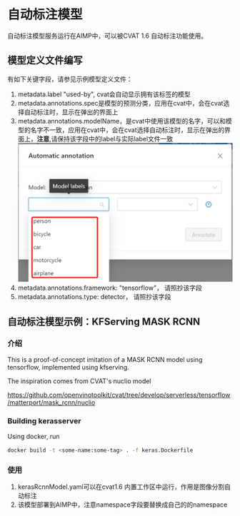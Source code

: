 # 自动标注模型
自动标注模型服务运行在AIMP中，可以被CVAT 1.6 自动标注功能使用。
## 模型定义文件编写
有如下关键字段，请参见示例模型定义文件：
1. metadata.label "used-by", cvat会自动显示拥有该标签的模型
1. metadata.annotations.spec是模型的预测分类，应用在cvat中，会在cvat选择自动标注时，显示在弹出的界面上
1. metadata.annotations.modelName，是cvat中使用该模型的名字，可以和模型的名字不一致，应用在cvat中，会在cvat选择自动标注时，显示在弹出的界面上，**注意**,请保持该字段中的label与实际label文件一致
![示例](../../../pics/labels.jpg)
1. metadata.annotations.framework: "tensorflow"， 请照抄该字段
1. metadata.annotations.type: detector， 请照抄该字段

## 自动标注模型示例：KFServing MASK RCNN
### 介绍
This is a proof-of-concept imitation of a MASK RCNN model using tensorflow, implemented using kfserving.

The inspiration comes from CVAT's nuclio model

https://github.com/openvinotoolkit/cvat/tree/develop/serverless/tensorflow/matterport/mask_rcnn/nuclio


### Building kerasserver
Using docker, run

```bash
docker build -t <some-name:some-tag> . -f keras.Dockerfile 
```
### 使用
1. kerasRcnnModel.yaml可以在cvat1.6 内置工作区中运行，作用是图像分割自动标注
2. 该模型部署到AIMP中，注意namespace字段要替换成自己的的namespace

